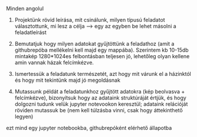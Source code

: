 Minden angolul

1. Projektünk rövid leírása, mit csinálunk, milyen típusú feladatot választottunk, mi lesz a célja --> egy az egyben be lehet másolni a feladatleírást

2. Bemutatjuk hogy milyen adatokat gyűjtöttünk a feladathoz (amit a githubrepóba mellékelni kell majd egy mappába). Szerintem kb 10-15db mintakép 1280*1024es felbontásban teljesen jó, lehetőleg olyan kellene amin vannak házak felcímkézve.

3. Ismertessük a feladatunk természetét, azt hogy mit várunk el a házinktól és hogy mit tekintünk majd jó megoldásnak

4. Mutassunk példát a feladatunkhoz gyűjtött adatokra (kép beolvasva + felcímkézve), bizonyítsuk hogy az adataink struktúráját értjük, és hogy dolgozni tudunk velük jupyter notevookon keresztül; adataink relációját röviden mutassuk be (nem kell túlzásba vinni, csak hogy áttekinthető legyen)

ezt mind egy jupyter notebookba, githubrepóként elérhető állapotba
